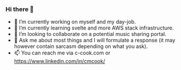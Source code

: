 ### Hi there 👋

- 🔭 I’m currently working on myself and my day-job.
- 🌱 I’m currently learning svelte and more AWS stack infrastructure.
- 👯 I’m looking to collaborate on a potential music sharing portal.
- 💬 Ask me about most things and I will formulate a response (it may however contain sarcasm depending on what you ask).
- 📫 You can reach me via c-cook.com or https://www.linkedin.com/in/cmcook/
